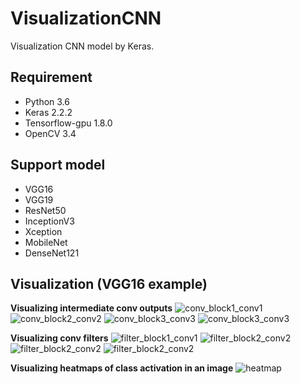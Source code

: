 # VisualizationCNN
Visualization CNN model by Keras.

## Requirement
- Python 3.6 
- Keras 2.2.2
- Tensorflow-gpu 1.8.0  
- OpenCV 3.4

## Support model
- VGG16
- VGG19
- ResNet50
- InceptionV3
- Xception
- MobileNet
- DenseNet121

## Visualization (VGG16 example)
**Visualizing intermediate conv outputs**
![conv_block1_conv1](images/conv_block1_conv1.jpg)
![conv_block2_conv2](images/conv_block2_conv2.jpg)
![conv_block3_conv3](images/conv_block3_conv3.jpg)
![conv_block3_conv3](images/conv_block4_conv3.jpg)

**Visualizing conv filters**
![filter_block1_conv1](images/filter_block1_conv1.jpg)
![filter_block2_conv2](images/filter_block2_conv2.jpg)
![filter_block2_conv2](images/filter_block3_conv3.jpg)
![filter_block2_conv2](images/filter_block4_conv3.jpg)

**Visualizing heatmaps of class activation in an image**
![heatmap](images/heatmap.jpg)

